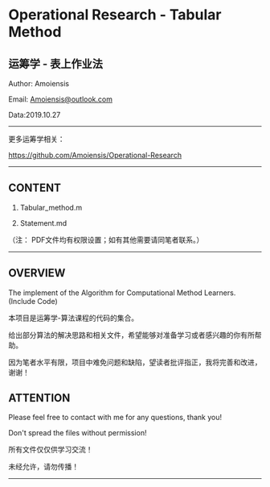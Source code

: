 Operational Research - Tabular Method
=======================================
运筹学 - 表上作业法
---------------------------------------
Author:	Amoiensis

Email: 	Amoiensis@outlook.com

Data:2019.10.27
***************************************************************
更多运筹学相关：

https://github.com/Amoiensis/Operational-Research
***************************************************************
CONTENT
---------------------------------------
1. Tabular_method.m

2. Statement.md

（注： PDF文件均有权限设置；如有其他需要请同笔者联系。）
***************************************************************

OVERVIEW
---------------------------------------

The implement of the Algorithm for Computational Method Learners. (Include Code)


本项目是运筹学-算法课程的代码的集合。

给出部分算法的解决思路和相关文件，希望能够对准备学习或者感兴趣的你有所帮助。

因为笔者水平有限，项目中难免问题和缺陷，望读者批评指正，我将完善和改进，谢谢！

ATTENTION
---------------------------------------
Please feel free to contact with me for any questions, thank you!

Don't spread the files without permission!

所有文件仅仅供学习交流！

未经允许，请勿传播！
***************************************
